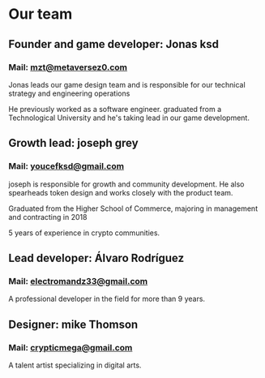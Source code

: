 # Our team

## Founder and game developer: Jonas ksd

### Mail: mzt@metaversez0.com

Jonas leads our game design team and is responsible for our technical strategy and engineering operations

He previously worked as a software engineer. graduated from a Technological University and he's taking lead in our game development.



## Growth lead: joseph grey

### Mail: youcefksd@gmail.com

joseph is responsible for growth and community development. He also spearheads token design and works closely with the product team.

Graduated from the Higher School of Commerce, majoring in management and contracting in 2018

5 years of experience in crypto communities.

## Lead developer:  Álvaro Rodríguez

### Mail: electromandz33@gmail.com

A professional developer in the field for more than 9 years.

## Designer: mike Thomson

### Mail: crypticmega@gmail.com

A talent artist specializing in digital arts.
